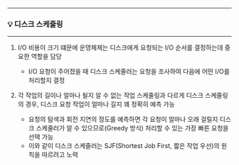 -----
### 💡 디스크 스케줄링
-----
1. I/O 비용이 크기 떄문에 운영체제는 디스크에게 요청되는 I/O 순서를 결정하는데 중요한 역할을 담당
   - I/O 요청이 주어졌을 때 디스크 스케줄러는 요청을 조사하여 다음에 어떤 I/O를 처리할지 결정

2. 각 작업의 길이나 얼마나 될지 알 수 없는 작업 스케줄링과 다르게 디스크 스케줄링의 경우, 디스크 요청 작업이 얼마나 길지 꽤 정확히 예측 가능
   - 요청의 탐색과 회전 지연의 정도를 예측하면 각 요청이 얼마나 오래 걸릴지 디스크 스케줄러가 알 수 있으므로(Greedy 방식) 처리할 수 있는 가장 빠른 요청을 선택 가능
   - 이와 같이 디스크 스케줄러는 SJF(Shortest Job First, 짧은 작업 우선)의 원칙을 따르려고 노력

